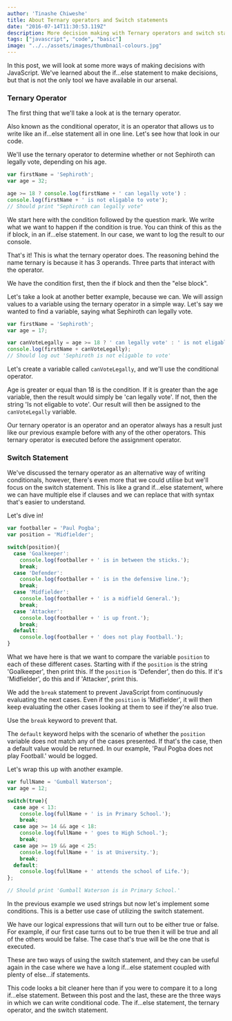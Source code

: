 ```yaml
---
author: 'Tinashe Chiweshe'
title: About Ternary operators and Switch statements
date: "2016-07-14T11:30:53.119Z"
description: More decision making with Ternary operators and switch statements.
tags: ["javascript", "code", "basic"]
image: "../../assets/images/thumbnail-colours.jpg"
---
```


In this post, we will look at some more ways of making decisions with 
JavaScript. We've learned about the if...else statement to make decisions, but 
that is not the only tool we have available in our arsenal.

### Ternary Operator

The first thing that we'll take a look at is the ternary operator.

Also known as the conditional operator, it is an operator that allows us to 
write like an if...else statement all in one line. Let's see how that look in 
our code.

We'll use the ternary operator to determine whether or not Sephiroth can 
legally vote, depending on his age.

```js
var firstName = 'Sephiroth';
var age = 32;

age >= 18 ? console.log(firstName + ' can legally vote') : 
console.log(firstName + ' is not eligable to vote');
// Should print "Sephiroth can legally vote"
```

We start here with the condition followed by the question mark. We write what 
we want to happen if the condition is true. You can think of this as the if 
block, in an if...else statement. In our case, we want to log the result to 
our console.

That's it! This is what the ternary operator does. The reasoning behind the 
name ternary is because it has 3 operands. Three parts that interact 
with the operator.

We have the condition first, then the if block and then the "else block".

Let's take a look at another better example, because we can. We will assign 
values to a variable using the ternary operator in a simple way. Let's say we 
wanted to find a variable, saying what Sephiroth can legally vote.

```js
var firstName = 'Sephiroth';
var age = 17;

var canVoteLegally = age >= 18 ? ' can legally vote' : ' is not eligable to vote';
console.log(firstName + canVoteLegally);
// Should log out 'Sephiroth is not eligable to vote'
```

Let's create a variable called `canVoteLegally`, and we'll use the conditional
operator.

Age is greater or equal than 18 is the condition. If it is greater than the age
variable, then the result would simply be 'can legally vote'. If not,
then the string 'Is not eligable to vote'. Our result will then be assigned to 
the `canVoteLegally` variable.

Our ternary operator is an operator and an operator always has a result just 
like our previous example before with any of the other operators. This ternary 
operator is executed before the assignment operator.

### Switch Statement

We've discussed the ternary operator as an alternative way of writing 
conditionals, however, there's even more that we could utilise but we'll focus 
on the switch statement. This is like a grand if...else statement, where we can 
have multiple else if clauses and we can replace that with syntax that's easier 
to understand.

Let's dive in!

```js
var footballer = 'Paul Pogba';
var position = 'Midfielder';

switch(position){
  case 'Goalkeeper':
    console.log(footballer + ' is in between the sticks.');
    break;
  case 'Defender':
    console.log(footballer + ' is in the defensive line.');
    break;
  case 'Midfielder':
    console.log(footballer + ' is a midfield General.');
    break;
  case 'Attacker':
    console.log(footballer + ' is up front.');
    break;
  default:
    console.log(footballer + ' does not play Football.');
}

```
What we have here is that we want to compare the variable `position` to each 
of these different cases. Starting with if the `position` is the string 
'Goalkeeper', then print this. If the `position` is 'Defender', then do this. 
If it's 'Midfielder', do this and if 'Attacker', print this.

We add the `break` statement to prevent JavaScript from continuously evaluating 
the next cases. Even if the `position` is 'Midfielder', it will then keep 
evaluating the other cases looking at them to see if they're also true.

Use the `break` keyword to prevent that.

The `default` keyword helps with the scenario of whether the `position` 
variable does not match any of the cases presented. If that's the case, then a 
default value would be returned. In our example, 'Paul Pogba does not play 
Football.' would be logged.

Let's wrap this up with another example.

```js
var fullName = 'Gumball Waterson';
var age = 12;

switch(true){
  case age < 13:
    console.log(fullName + ' is in Primary School.');
    break;
  case age >= 14 && age < 18:
    console.log(fullName + ' goes to High School.');
    break;
  case age >= 19 && age < 25:
    console.log(fullName + ' is at University.');
    break;
  default:
    console.log(fullName + ' attends the school of Life.');
};

// Should print 'Gumball Waterson is in Primary School.'
```

In the previous example we used strings but now let's implement some 
conditions. This is a better use case of utilizing the switch statement.

We have our logical expressions that will turn out to be either true or false. 
For example, if our first case turns out to be true then it will be true and 
all of the others would be false. The case that's true will be the one that 
is executed.

These are two ways of using the switch statement, and they can be useful again 
in the case where we have a long if...else statement coupled with plenty of 
else...if statements.

This code looks a bit cleaner here than if you were to compare it to a long 
if...else statement. Between this post and the last, these are the three ways 
in which we can write conditional code. The if...else statement, the ternary 
operator, and the switch statement.
